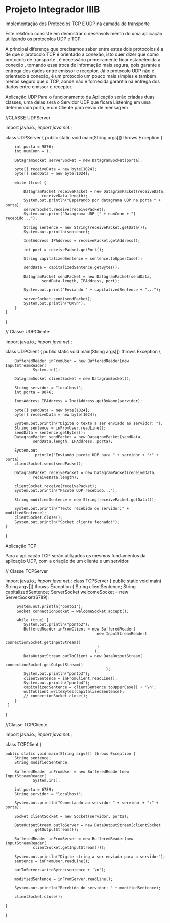 # Projeto Integrador IIIB




Implementação dos Protocolos TCP E UDP na camada de transporte

Este relatório consiste em demostrar o desenvolvimento do uma aplicação utilizando os protocolos UDP e TCP.

A principal diferença que precisamos saber entre estes dois protocolos é a de que o protocolo TCP é orientado a conexão, isto quer dizer que como protocolo de transporte , é necessário primeiramente ficar estabelecida a conexão , tornando essa troca de informação mais segura, pois garante a entrega dos dados entre emissor e receptor.
Já o protocolo UDP não é orientado a conexão, é um protocolo um pouco mais simples e também menos seguro que o TCP, aonde não é fornecida garantia na entrega dos dados entre emissor e receptor.

Aplicação UDP
Para o funcionamento da Aplicação serão criadas duas classes, uma delas será o Servidor UDP que ficará Listening em uma determinada porta, e um Cliente para envio de mensagem

//CLASSE UDPServer

import java.io.*;
import java.net.*;
 
class UDPServer {
	public static void main(String args[]) throws Exception {
 
		int porta = 9876;
		int numConn = 1;
		
		DatagramSocket serverSocket = new DatagramSocket(porta);
 
		byte[] receiveData = new byte[1024];
		byte[] sendData = new byte[1024];
 
		while (true) {
 
			DatagramPacket receivePacket = new DatagramPacket(receiveData,
					receiveData.length);
			System.out.println("Esperando por datagrama UDP na porta " + porta);
			serverSocket.receive(receivePacket);
			System.out.print("Datagrama UDP [" + numConn + "] recebido...");
 
			String sentence = new String(receivePacket.getData());
			System.out.println(sentence);
			
			InetAddress IPAddress = receivePacket.getAddress();
 
			int port = receivePacket.getPort();
 
			String capitalizedSentence = sentence.toUpperCase();
 
			sendData = capitalizedSentence.getBytes();
 
			DatagramPacket sendPacket = new DatagramPacket(sendData,
					sendData.length, IPAddress, port);
			
			System.out.print("Enviando " + capitalizedSentence + "...");
 
			serverSocket.send(sendPacket);
			System.out.println("OK\n");
		}
	}
}

// Classe UDPCliente

import java.io.*;
import java.net.*;

class UDPClient {
	public static void main(String args[]) throws Exception {

		BufferedReader inFromUser = new BufferedReader(new InputStreamReader(
				System.in));

		DatagramSocket clientSocket = new DatagramSocket();

		String servidor = "localhost";
		int porta = 9876;

		InetAddress IPAddress = InetAddress.getByName(servidor);

		byte[] sendData = new byte[1024];
		byte[] receiveData = new byte[1024];

		System.out.println("Digite o texto a ser enviado ao servidor: ");
		String sentence = inFromUser.readLine();
		sendData = sentence.getBytes();
		DatagramPacket sendPacket = new DatagramPacket(sendData,
				sendData.length, IPAddress, porta);

		System.out
				.println("Enviando pacote UDP para " + servidor + ":" + porta);
		clientSocket.send(sendPacket);

		DatagramPacket receivePacket = new DatagramPacket(receiveData,
				receiveData.length);

		clientSocket.receive(receivePacket);
		System.out.println("Pacote UDP recebido...");

		String modifiedSentence = new String(receivePacket.getData());

		System.out.println("Texto recebido do servidor:" + modifiedSentence);
		clientSocket.close();
		System.out.println("Socket cliente fechado!");
	}
}

Aplicação TCP

Para a aplicação TCP serão utilizados os mesmos fundamentos da aplicação UDP, com a criação de um cliente e um servidor.

// Classe TCPServer

import java.io.*; 
import java.net.*; 
class TCPServer { 
	 public static void main( String argv[]) throws Exception 
	 { 
		 String clientSentence; 
		 String capitalizedSentence; 
		 ServerSocket welcomeSocket = new ServerSocket(6789); 
 
		 System.out.println("ponto1");			 		 
		 Socket connectionSocket = welcomeSocket.accept(); 			
					 
		 while (true) { 
			System.out.println("ponto2");															
			BufferedReader inFromClient = new BufferedReader( 
											new InputStreamReader(
												connectionSocket.getInputStream()
											)
										   );
			DataOutputStream outToClient = new DataOutputStream(
												connectionSocket.getOutputStream()
												); 
			System.out.println("ponto3");												
			clientSentence = inFromClient.readLine(); 
			System.out.println("ponto4");															
			capitalizedSentence = clientSentence.toUpperCase() + '\n'; 
			outToClient.writeBytes(capitalizedSentence); 
			// connectionSocket.close();
		} 
	 } 
}

//Classe TCPCliente

import java.io.*;
import java.net.*;
 
class TCPClient {
 
	public static void main(String argv[]) throws Exception {
		String sentence;
		String modifiedSentence;
 
		BufferedReader inFromUser = new BufferedReader(new InputStreamReader(
				System.in));
 
		int porta = 6789;
		String servidor = "localhost";
 
		System.out.println("Conectando ao servidor " + servidor + ":" + porta);
 
		Socket clientSocket = new Socket(servidor, porta);
 
		DataOutputStream outToServer = new DataOutputStream(clientSocket
				.getOutputStream());
 
		BufferedReader inFromServer = new BufferedReader(new InputStreamReader(
				clientSocket.getInputStream()));
 
		System.out.println("Digite string a ser enviada para o servidor");
		sentence = inFromUser.readLine();
 
		outToServer.writeBytes(sentence + '\n');
 
		modifiedSentence = inFromServer.readLine();
 
		System.out.println("Recebido do servidor: " + modifiedSentence);
 
		clientSocket.close();
 
	}
}
